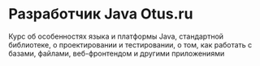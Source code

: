 # Разработчик Java Otus.ru

Курс об особенностях языка и платформы Java, стандартной библиотеке, о проектировании и тестировании, о том, как работать с базами, файлами, веб-фронтендом и другими приложениями
